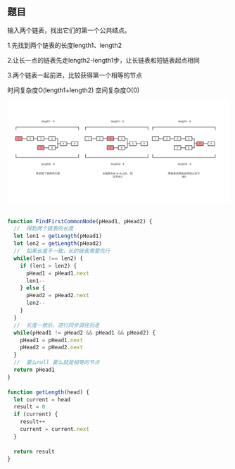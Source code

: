 ## 题目

输入两个链表，找出它们的第一个公共结点。

1.先找到两个链表的长度length1、length2

2.让长一点的链表先走length2-length1步，让长链表和短链表起点相同

3.两个链表一起前进，比较获得第一个相等的节点

时间复杂度O(length1+length2) 空间复杂度O(0)

![Alt text](../../images/两个链表的公共节点.png)

```js

function FindFirstCommonNode(pHead1, pHead2) {
  //  得到两个链表的长度
  let len1 = getLength(pHead1)
  let len2 = getLength(pHead2)
  //  如果长度不一致，长的链表需要先行
  while(len1 !== len2) {
    if (len1 > len2) {
      pHead1 = pHead1.next
      len1-- 
    } else {
      pHead2 = pHead2.next
      len2-- 
    }
  }
  //  长度一致后，进行同步调往后走
  while(pHead1 != pHead2 && pHead1 && pHead2) {
    pHead1 = pHead1.next
    pHead2 = pHead2.next
  }
  //  要么null 要么就是相等的节点
  return pHead1
}

function getLength(head) {
  let current = head
  result = 0
  if (current) {
    result++
    current = current.next
  }

  return result
}
```